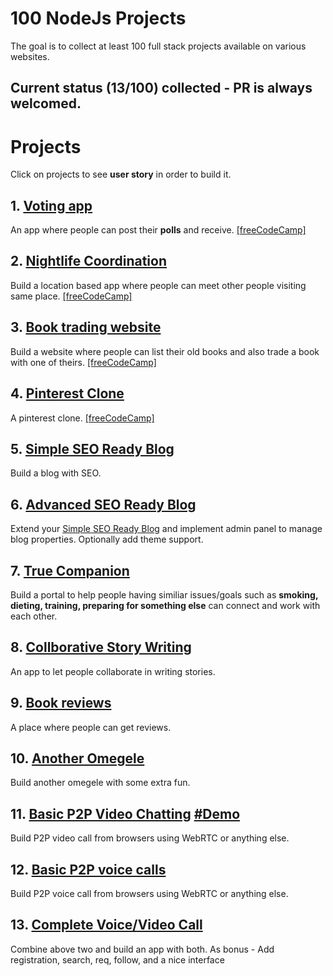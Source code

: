 # 100 NodeJs Projects

The goal is to collect at least 100 full stack projects available on various websites.

## Current status (13/100) collected - PR is always welcomed.

# Projects
Click on projects to see **user story** in order to build it.

## 1. [Voting app](projects/voting-app.md)
An app where people can post their **polls** and receive. [\[freeCodeCamp\]](https://www.freecodecamp.org/challenges/build-a-voting-app)

## 2. [Nightlife Coordination](projects/nightlife-coordination.md)
Build a location based app where people can meet other people visiting same place. [\[freeCodeCamp\]](https://www.freecodecamp.org/challenges/build-a-nightlife-coordination-app)

## 3. [Book trading website](projects/book-trading-website.md)
Build a website where people can list their old books and also trade a book with one of theirs. [\[freeCodeCamp\]](https://www.freecodecamp.org/challenges/manage-a-book-trading-club)

## 4. [Pinterest Clone](projects/pinterest-clone.md)
A pinterest clone. [\[freeCodeCamp\]](https://www.freecodecamp.org/challenges/build-a-pinterest-clone)

## 5. [Simple SEO Ready Blog](projects/simple-seo-ready-blog.md)
Build a blog with SEO.

## 6. [Advanced SEO Ready Blog](projects/advanced-seo-ready-blog.md)
Extend your [Simple SEO Ready Blog](projects/simple-seo-ready-blog.md) and implement admin panel to manage blog properties. Optionally add theme support.

## 7. [True Companion](projects/true-companion.md)
Build a portal to help people having similiar issues/goals such as **smoking, dieting, training, preparing for something else** can connect and work with each other.

## 8. [Collborative Story Writing](projects/collborative-story-writing.md)
An app to let people collaborate in writing stories.

## 9. [Book reviews](projects/book-reviews.md)
A place where people can get reviews.

## 10. [Another Omegele](projects/another-omegele.md)
Build another omegele with some extra fun.

## 11. [Basic P2P Video Chatting](projects/p2p-video.md) [#Demo](https://limechime.glitch.me)
Build P2P video call from browsers using WebRTC or anything else.

## 12. [Basic P2P voice calls](projects/p2p-voice.md) 
Build P2P voice call from browsers using WebRTC or anything else.

## 13. [Complete Voice/Video Call](projects/complete-video-voice.md)
Combine above two and build an app with both. As bonus - Add registration, search, req, follow, and a nice interface

